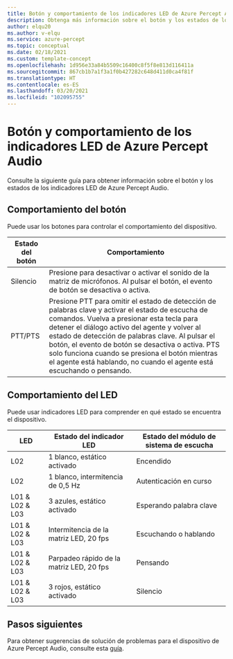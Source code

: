 ```yaml
---
title: Botón y comportamiento de los indicadores LED de Azure Percept Audio
description: Obtenga más información sobre el botón y los estados de los indicadores LED de Azure Percept Audio.
author: elqu20
ms.author: v-elqu
ms.service: azure-percept
ms.topic: conceptual
ms.date: 02/18/2021
ms.custom: template-concept
ms.openlocfilehash: 1d956e33a84b5509c16400c8f5f8e813d116411a
ms.sourcegitcommit: 867cb1b7a1f3a1f0b427282c648d411d0ca4f81f
ms.translationtype: HT
ms.contentlocale: es-ES
ms.lasthandoff: 03/20/2021
ms.locfileid: "102095755"
---
```

# <a name="azure-percept-audio-button-and-led-behavior"></a>Botón y comportamiento de los indicadores LED de Azure Percept Audio

Consulte la siguiente guía para obtener información sobre el botón y los estados de los indicadores LED de Azure Percept Audio.

## <a name="button-behavior"></a>Comportamiento del botón

Puede usar los botones para controlar el comportamiento del dispositivo.

|Estado del botón|  Comportamiento|
|------------|----------|
|Silencio|  Presione para desactivar o activar el sonido de la matriz de micrófonos. Al pulsar el botón, el evento de botón se desactiva o activa.|
|PTT/PTS|   Presione PTT para omitir el estado de detección de palabras clave y activar el estado de escucha de comandos. Vuelva a presionar esta tecla para detener el diálogo activo del agente y volver al estado de detección de palabras clave. Al pulsar el botón, el evento de botón se desactiva o activa. PTS solo funciona cuando se presiona el botón mientras el agente está hablando, no cuando el agente está escuchando o pensando.|

## <a name="led-behavior"></a>Comportamiento del LED

Puede usar indicadores LED para comprender en qué estado se encuentra el dispositivo.

|LED|   Estado del indicador LED|  Estado del módulo de sistema de escucha|
|---|------------|----------------| 
|L02|   1 blanco, estático activado |Encendido |
|L02|   1 blanco, intermitencia de 0,5 Hz|  Autenticación en curso |
|L01 & L02 & L03|   3 azules, estático activado|     Esperando palabra clave|
|L01 & L02 & L03|   Intermitencia de la matriz LED, 20 fps | Escuchando o hablando|
|L01 & L02 & L03|   Parpadeo rápido de la matriz LED, 20 fps|    Pensando|
|L01 & L02 & L03|   3 rojos, estático activado | Silencio|

## <a name="next-steps"></a>Pasos siguientes

Para obtener sugerencias de solución de problemas para el dispositivo de Azure Percept Audio, consulte esta [guía](./troubleshoot-audio-accessory-speech-module.md).